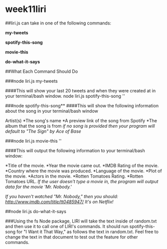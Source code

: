 # week11liri

##liri.js can take in one of the following commands:

**my-tweets**

**spotify-this-song**

**movie-this**

**do-what-it-says**

##What Each Command Should Do

###node liri.js my-tweets

####This will show your last 20 tweets and when they were created at in your terminal/bash window.
node liri.js spotify-this-song '<song name here>'


###node spotify-this-song**
####This will show the following information about the song in your terminal/bash window

Artist(s)
*The song's name
*A preview link of the song from Spotify
*The album that the song is from
*if no song is provided then your program will default to "The Sign" by Ace of Base*

###node liri.js movie-this '<movie name here>'

####This will output the following information to your terminal/bash window:

*Title of the movie.
*Year the movie came out.
*IMDB Rating of the movie.
*Country where the movie was produced.
*Language of the movie.
*Plot of the movie.
*Actors in the movie.
*Rotten Tomatoes Rating.
*Rotten Tomatoes URL.
*If the user doesn't type a movie in, the program will output data for the movie 'Mr. Nobody.'*

*If you haven't watched "Mr. Nobody," then you should: http://www.imdb.com/title/tt0485947/
It's on Netflix!*

##node liri.js do-what-it-says

###Using the fs Node package, LIRI will take the text inside of random.txt and then use it to call one of LIRI's commands.
It should run spotify-this-song for "I Want it That Way," as follows the text in random.txt.
Feel free to change the text in that document to test out the feature for other commands.
